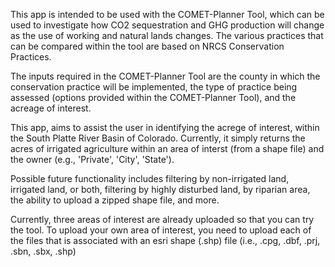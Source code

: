 This app is intended to be used with the COMET-Planner Tool, which can be used to investigate how CO2 sequestration and GHG production will change as the use of working and natural lands changes. The various practices that can be compared within the tool are based on NRCS Conservation Practices.


The inputs required in the COMET-Planner Tool are the county in which the conservation practice will be implemented, the type of practice being assessed (options provided within the COMET-Planner Tool), and the acreage of interest.


This app, aims to assist the user in identifying the acrege of interest, within the South Platte River Basin of Colorado. Currently, it simply returns the acres of irrigated agriculture within an area of interst (from a shape file) and the owner (e.g., 'Private', 'City', 'State').


Possible future functionality includes filtering by non-irrigated land, irrigated land, or both, filtering by highly disturbed land, by riparian area, the ability to upload a zipped shape file, and more.


Currently, three areas of interest are already uploaded so that you can try the tool. To upload your own area of interest, you need to upload each of the files that is associated with an esri shape (.shp) file (i.e., .cpg, .dbf, .prj, .sbn, .sbx, .shp)

